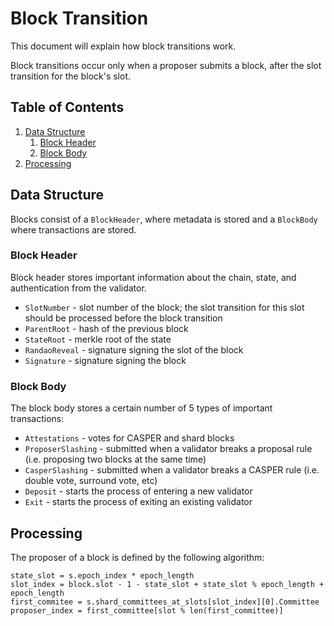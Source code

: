 # Block Transition

This document will explain how block transitions work.

Block transitions occur only when a proposer submits a block, after the slot transition for the block's slot.

## Table of Contents

1. [Data Structure](#data-structure)
    1. [Block Header](#block-header)
    2. [Block Body](#block-body)
2. [Processing](#processing)

## Data Structure

Blocks consist of a `BlockHeader`, where metadata is stored and a `BlockBody` where transactions are stored.

### Block Header

Block header stores important information about the chain, state, and authentication from the validator.

- `SlotNumber` - slot number of the block; the slot transition for this slot should be processed before the block transition
- `ParentRoot` - hash of the previous block
- `StateRoot` - merkle root of the state
- `RandaoReveal` - signature signing the slot of the block
- `Signature` - signature signing the block

### Block Body

The block body stores a certain number of 5 types of important transactions:

- `Attestations` - votes for CASPER and shard blocks
- `ProposerSlashing` - submitted when a validator breaks a proposal rule (i.e. proposing two blocks at the same time)
- `CasperSlashing` - submitted when a validator breaks a CASPER rule (i.e. double vote, surround vote, etc)
- `Deposit` - starts the process of entering a new validator
- `Exit` - starts the process of exiting an existing validator

## Processing

The proposer of a block is defined by the following algorithm:

```python3
state_slot = s.epoch_index * epoch_length
slot_index = block.slot - 1 - state_slot + state_slot % epoch_length + epoch_length
first_commitee = s.shard_committees_at_slots[slot_index][0].Committee
proposer_index = first_committee[slot % len(first_committee)]
```
